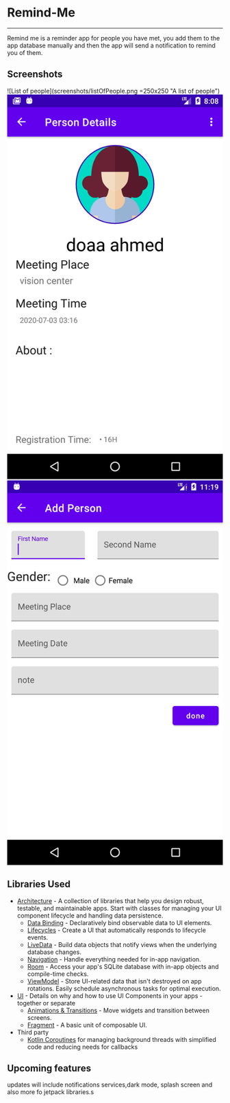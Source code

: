 # Remind-Me
-----------
Remind me is a reminder app for people you have met, you add them to the app database manually and then the app will send a notification to remind you of them.

Screenshots
-----------

![List of people](screenshots/listOfPeople.png =250x250 "A list of people")
![person details](screenshots/personDetails.png "Details for a specific person you added")
![input form](screenshots/inputForm.png "add person form")

Libraries Used
--------------
* [Architecture][10] - A collection of libraries that help you design robust, testable, and
  maintainable apps. Start with classes for managing your UI component lifecycle and handling data
  persistence.
  * [Data Binding][11] - Declaratively bind observable data to UI elements.
  * [Lifecycles][12] - Create a UI that automatically responds to lifecycle events.
  * [LiveData][13] - Build data objects that notify views when the underlying database changes.
  * [Navigation][14] - Handle everything needed for in-app navigation.
  * [Room][16] - Access your app's SQLite database with in-app objects and compile-time checks.
  * [ViewModel][17] - Store UI-related data that isn't destroyed on app rotations. Easily schedule
     asynchronous tasks for optimal execution.
* [UI][30] - Details on why and how to use UI Components in your apps - together or separate
  * [Animations & Transitions][31] - Move widgets and transition between screens.
  * [Fragment][34] - A basic unit of composable UI.
* Third party
  * [Kotlin Coroutines][91] for managing background threads with simplified code and reducing needs for callbacks

[10]: https://developer.android.com/jetpack/arch/
[11]: https://developer.android.com/topic/libraries/data-binding/
[12]: https://developer.android.com/topic/libraries/architecture/lifecycle
[13]: https://developer.android.com/topic/libraries/architecture/livedata
[14]: https://developer.android.com/topic/libraries/architecture/navigation/
[16]: https://developer.android.com/topic/libraries/architecture/room
[17]: https://developer.android.com/topic/libraries/architecture/viewmodel
[30]: https://developer.android.com/guide/topics/ui
[31]: https://developer.android.com/training/animation/
[34]: https://developer.android.com/guide/components/fragments
[91]: https://kotlinlang.org/docs/reference/coroutines-overview.html

Upcoming features
-----------------
updates will include notifications services,dark mode, splash screen and also more fo jetpack libraries.s


